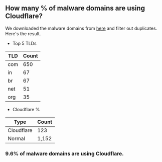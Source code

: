 ## How many % of malware domains are using Cloudflare?


We downloaded the malware domains from [here](https://urlhaus.abuse.ch) and filter out duplicates.
Here's the result.


[//]: # (start replacement)


- Top 5 TLDs

| TLD | Count |
| --- | --- |
| com | 650 |
| in | 67 |
| br | 67 |
| net | 51 |
| org | 35 |


- Cloudflare %

| Type | Count |
| --- | --- |
| Cloudflare | 123 |
| Normal | 1,152 |


### 9.6% of malware domains are using Cloudflare.